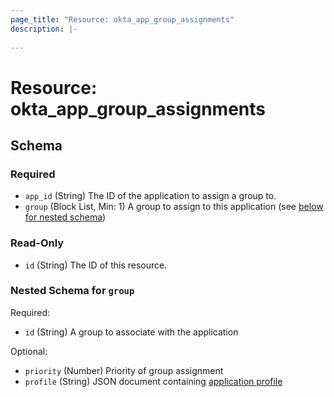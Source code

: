 ```yaml
---
page_title: "Resource: okta_app_group_assignments"
description: |-
  
---
```


# Resource: okta_app_group_assignments





<!-- schema generated by tfplugindocs -->
## Schema

### Required

- `app_id` (String) The ID of the application to assign a group to.
- `group` (Block List, Min: 1) A group to assign to this application (see [below for nested schema](#nestedblock--group))

### Read-Only

- `id` (String) The ID of this resource.

<a id="nestedblock--group"></a>
### Nested Schema for `group`

Required:

- `id` (String) A group to associate with the application

Optional:

- `priority` (Number) Priority of group assignment
- `profile` (String) JSON document containing [application profile](https://developer.okta.com/docs/reference/api/apps/#profile-object)


